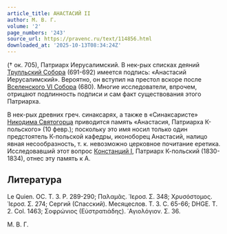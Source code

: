 ```yaml
---
article_title: АНАСТАСИЙ II
author: М. В. Г.
volume: '2'
page_numbers: '243'
source_url: https://pravenc.ru/text/114856.html
downloaded_at: '2025-10-13T08:34:24Z'
---
```


(† ок. 705), Патриарх Иерусалимский. В нек-рых списках деяний [Трулльский Собора](<https://pravenc.ru/text/Трулльский Собора.html>) (691-692) имеется подпись: «Анастасий Иерусалимский». Вероятно, он вступил на престол вскоре после [Вселенского VI Собора](<https://pravenc.ru/text/Вселенский VI Собор.html>) (680). Многие исследователи, впрочем, отрицают подлинность подписи и сам факт существования этого Патриарха.

В нек-рых древних греч. синаксарях, а также в «Синаксаристе» [Никодима Святогорца](<https://pravenc.ru/text/Никодим Святогорец.html>) приводится память «Анастасия, Патриарха К-польского» (10 февр.); поскольку это имя носил только один предстоятель К-польской кафедры, иконоборец Анастасий, налицо явная несообразность, т. к. невозможно церковное почитание еретика. Исследовавший этот вопрос [Констанций I](<https://pravenc.ru/text/Констанций I.html>), Патриарх К-польский (1830-1834), отнес эту память к А.

## Литература

Le Quien. OC. T. 3. P. 289-290; Παλαμᾶς. ῾Ιεροσ. Σ. 348; 
Χρυσόστομος. ῾Ιεροσ. Σ. 274; Сергий (Спасский). Месяцеслов. Т. 3. С. 65-66; DHGE. T. 2. Col. 1463; Σοφρώνιος (Εὐστρατιάδης). ῾Αγιολόγιον. Σ. 36.

М. В. Г.
